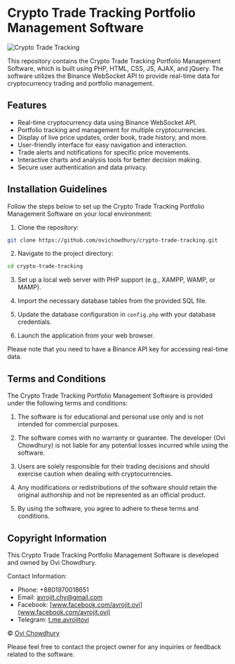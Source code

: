 # Crypto Trade Tracking Portfolio Management Software

![Crypto Trade Tracking](link_to_image)

This repository contains the Crypto Trade Tracking Portfolio Management Software, which is built using PHP, HTML, CSS, JS, AJAX, and jQuery. The software utilizes the Binance WebSocket API to provide real-time data for cryptocurrency trading and portfolio management.

## Features

- Real-time cryptocurrency data using Binance WebSocket API.
- Portfolio tracking and management for multiple cryptocurrencies.
- Display of live price updates, order book, trade history, and more.
- User-friendly interface for easy navigation and interaction.
- Trade alerts and notifications for specific price movements.
- Interactive charts and analysis tools for better decision making.
- Secure user authentication and data privacy.

## Installation Guidelines

Follow the steps below to set up the Crypto Trade Tracking Portfolio Management Software on your local environment:

1. Clone the repository:

```bash
git clone https://github.com/ovichowdhury/crypto-trade-tracking.git
```

2. Navigate to the project directory:

```bash
cd crypto-trade-tracking
```

3. Set up a local web server with PHP support (e.g., XAMPP, WAMP, or MAMP).

4. Import the necessary database tables from the provided SQL file.

5. Update the database configuration in `config.php` with your database credentials.

6. Launch the application from your web browser.

Please note that you need to have a Binance API key for accessing real-time data.

## Terms and Conditions

The Crypto Trade Tracking Portfolio Management Software is provided under the following terms and conditions:

1. The software is for educational and personal use only and is not intended for commercial purposes.

2. The software comes with no warranty or guarantee. The developer (Ovi Chowdhury) is not liable for any potential losses incurred while using the software.

3. Users are solely responsible for their trading decisions and should exercise caution when dealing with cryptocurrencies.

4. Any modifications or redistributions of the software should retain the original authorship and not be represented as an official product.

5. By using the software, you agree to adhere to these terms and conditions.

## Copyright Information

This Crypto Trade Tracking Portfolio Management Software is developed and owned by Ovi Chowdhury.

Contact Information:
- Phone: +8801970018651
- Email: avrojit.chy@gmail.com
- Facebook: [www.facebook.com/avrojit.ovi](www.facebook.com/avrojit.ovi)
- Telegram: [t.me.avrojitovi](https://t.me/avrojitovi)

© [Ovi Chowdhury](www.facebook.com/avrojit.ovi)

Please feel free to contact the project owner for any inquiries or feedback related to the software.